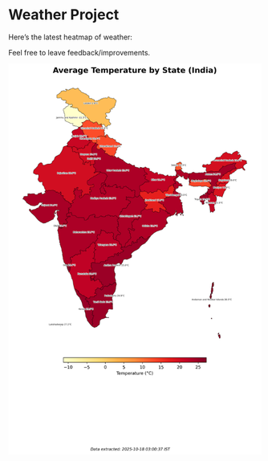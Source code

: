 # Weather Project

Here’s the latest heatmap of weather:

Feel free to leave feedback/improvements.

![India Heatmap](docs/assets/india_heatmap.png?v=F2B57F)
